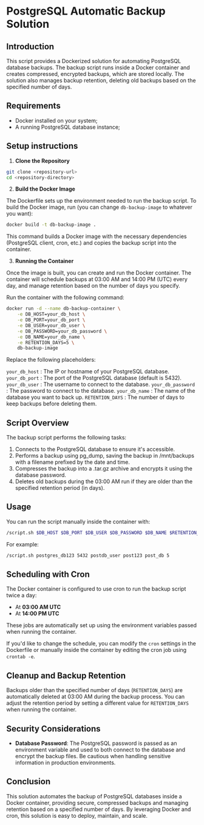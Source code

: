 
# PostgreSQL Automatic Backup Solution
## Introduction

This script provides a Dockerized solution for automating PostgreSQL database backups. The backup script runs inside a Docker container and creates compressed, encrypted backups, which are stored locally. The solution also manages backup retention, deleting old backups based on the specified number of days.

## Requirements

- Docker installed on your system;
- A running PostgreSQL database instance;

## Setup instructions

1. **Clone the Repository**

```bash
git clone <repository-url>
cd <repository-directory>
```

2. **Build the Docker Image**

The Dockerfile sets up the environment needed to run the backup script. To build the Docker image, run (you can change ``db-backup-image`` to whatever you want):

```bash
docker build -t db-backup-image .
```

This command builds a Docker image with the necessary dependencies (PostgreSQL client, cron, etc.) and copies the backup script into the container.

3. **Running the Container**

Once the image is built, you can create and run the Docker container. The container will schedule backups at 03:00 AM and 14:00 PM (UTC) every day, and manage retention based on the number of days you specify.

Run the container with the following command:

```bash
docker run -d --name db-backup-container \
    -e DB_HOST=your_db_host \
    -e DB_PORT=your_db_port \
    -e DB_USER=your_db_user \
    -e DB_PASSWORD=your_db_password \
    -e DB_NAME=your_db_name \
    -e RETENTION_DAYS=5 \
    db-backup-image

```

Replace the following placeholders:

``your_db_host`` : The IP or hostname of your PostgreSQL database.
``your_db_port`` : The port of the PostgreSQL database (default is 5432).  
``your_db_user`` : The username to connect to the database.
``your_db_password`` : The password to connect to the database.
``your_db_name`` : The name of the database you want to back up.
``RETENTION_DAYS`` : The number of days to keep backups before deleting them.

## Script Overview

The backup script performs the following tasks:

1. Connects to the PostgreSQL database to ensure it's accessible.
2. Performs a backup using pg_dump, saving the backup in /mnt/backups with a filename prefixed by the date and time.
3. Compresses the backup into a .tar.gz archive and encrypts it using the database password.
4. Deletes old backups during the 03:00 AM run if they are older than the specified retention period (in days).

## Usage

You can run the script manually inside the container with:

```bash
/script.sh $DB_HOST $DB_PORT $DB_USER $DB_PASSWORD $DB_NAME $RETENTION_DAYS
```

For example:

```bash
/script.sh postgres_db123 5432 postdb_user post123 post_db 5
```

## Scheduling with Cron
The Docker container is configured to use cron to run the backup script twice a day:

- At **03:00 AM UTC**
- At **14:00 PM UTC**


These jobs are automatically set up using the environment variables passed when running the container.

If you'd like to change the schedule, you can modify the ``cron`` settings in the Dockerfile or manually inside the container by editing the cron job using ``crontab -e``.


## Cleanup and Backup Retention

Backups older than the specified number of days (``RETENTION_DAYS``) are automatically deleted at 03:00 AM during the backup process. You can adjust the retention period by setting a different value for ``RETENTION_DAYS`` when running the container.


## Security Considerations

- **Database Password**: The PostgreSQL password is passed as an environment variable and used to both connect to the database and encrypt the backup files. Be cautious when handling sensitive information in production environments.


## Conclusion
This solution automates the backup of PostgreSQL databases inside a Docker container, providing secure, compressed backups and managing retention based on a specified number of days. By leveraging Docker and cron, this solution is easy to deploy, maintain, and scale.
